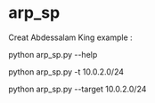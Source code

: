 # arp_sp
Creat Abdessalam King
example : 

python arp_sp.py --help

python arp_sp.py -t 10.0.2.0/24

python arp_sp.py --target 10.0.2.0/24
